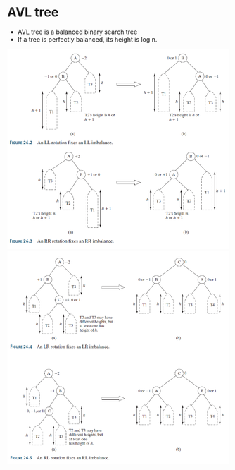 # AVL tree

* AVL tree is a balanced binary search tree 
* If a tree is perfectly balanced, its height is log n.

![AVLTreeLLRR](/images/AVLTreeLLRR.png)
![AVLTreeLRRL](/images/AVLTreeLRRL.png)
